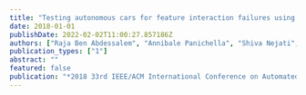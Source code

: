 ```yaml
---
title: "Testing autonomous cars for feature interaction failures using many-objective search"
date: 2018-01-01
publishDate: 2022-02-02T11:00:27.857186Z
authors: ["Raja Ben Abdessalem", "Annibale Panichella", "Shiva Nejati", "Lionel C Briand", "Thomas Stifter"]
publication_types: ["1"]
abstract: ""
featured: false
publication: "*2018 33rd IEEE/ACM International Conference on Automated Software Engineering (ASE)*"
---
```


